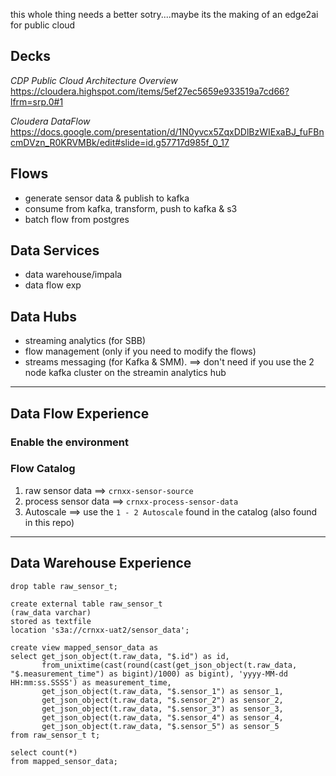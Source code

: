 this whole thing needs a better sotry....maybe its the making of an edge2ai for public cloud


## Decks

*CDP Public Cloud Architecture Overview*
https://cloudera.highspot.com/items/5ef27ec5659e933519a7cd66?lfrm=srp.0#1

*Cloudera DataFlow*
https://docs.google.com/presentation/d/1N0yvcx5ZqxDDlBzWIExaBJ_fuFBncmDVzn_R0KRVMBk/edit#slide=id.g57717d985f_0_17



## Flows

* generate sensor data & publish to kafka
* consume from kafka, transform, push to kafka & s3
* batch flow from postgres


## Data Services

* data warehouse/impala
* data flow exp


## Data Hubs

* streaming analytics (for SBB)
* flow management (only if you need to modify the flows)
* streams messaging (for Kafka & SMM). ==> don't need if you use the 2 node kafka cluster on the streamin analytics hub

---


## Data Flow Experience

### Enable the environment

### Flow Catalog

1.  raw sensor data ==> `crnxx-sensor-source`
2.  process sensor data ==> `crnxx-process-sensor-data`
3.  Autoscale ==> use the `1 - 2 Autoscale` found in the catalog (also found in this repo)


---

## Data Warehouse Experience

```
drop table raw_sensor_t;

create external table raw_sensor_t
(raw_data varchar)
stored as textfile
location 's3a://crnxx-uat2/sensor_data';

create view mapped_sensor_data as
select get_json_object(t.raw_data, "$.id") as id,
       from_unixtime(cast(round(cast(get_json_object(t.raw_data, "$.measurement_time") as bigint)/1000) as bigint), 'yyyy-MM-dd HH:mm:ss.SSSS') as measurement_time,
       get_json_object(t.raw_data, "$.sensor_1") as sensor_1,
       get_json_object(t.raw_data, "$.sensor_2") as sensor_2,
       get_json_object(t.raw_data, "$.sensor_3") as sensor_3,
       get_json_object(t.raw_data, "$.sensor_4") as sensor_4,
       get_json_object(t.raw_data, "$.sensor_5") as sensor_5
from raw_sensor_t t;

select count(*)
from mapped_sensor_data;
```







